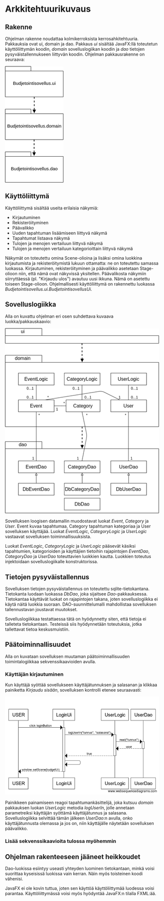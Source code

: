 # Arkkitehtuurikuvaus

## Rakenne

Ohjelman rakenne noudattaa kolmikerroksista kerrosahkitehtuuria. Pakkauksia ovat ui, domain ja dao. Pakkaus *ui* sisältää JavaFX:llä toteutetun käyttöliittymän koodin, *domain* sovelluslogiikan koodin ja *dao* tietojen pysyväistallennukseen liittyvän koodin. Ohjelman pakkausrakenne on seuraava:

![Pakkauskaavio](/dokumentointi/Kuvat/Pakkauskaavio.png)

## Käyttöliittymä

Käyttöliittymä sisältää useita erilaisia näkymiä:
* Kirjautuminen
* Rekisteröityminen
* Päävalikko
* Uuden tapahtuman lisäämiseen liittyvä näkymä
* Tapahtumat listaava näkymä
* Tulojen ja menojen vertailuun liittyvä näkymä
* Tulojen ja menojen vertailuun kategorioittain liittyvä näkymä

Näkymät on toteutettu omina Scene-olioina ja lisäksi omina luokkina kirjautumista ja rekisteröitymistä lukuun ottamatta: ne on toteutettu samassa luokassa. Kirjautuminen, rekisteröityminen ja päävalikko asetetaan Stage-olioon niin, että nämä ovat näkyvissä yksitellen. Päävalikosta näkymiin siirryttäessä (pl. "Kirjaudu ulos") avautuu uusi ikkuna. Nämä on asetettu toiseen Stage-olioon. Ohjelmallisesti käyttöliittymä on rakennettu luokassa *Budjetointisovellus.ui.BudjetointisovellusUi*.

## Sovelluslogiikka

Alla on kuvattu ohjelman eri osen suhdettava kuvaava luokka/pakkauskaavio:

![Luokka/pakkauskaavio](/dokumentointi/Kuvat/Luokkakaavio.png)

Sovelluksen loogisen datamallin muodostavat luokat *Event*, *Category* ja *User*. Event kuvaa tapahtumaa, Category tapahtuman kategoriaa ja User sovelluksen käyttäjää. Luokat *EventLogic*, *CategoryLogic* ja *UserLogic* vastaavat sovelluksen toiminnallisuuksista.

Luokat *EventLogic*, *CategoryLogic* ja *UserLogic* pääsevät käsiksi tapahtumien, kategorioiden ja käyttäjien tietoihin rajapintojen *EventDao*, *CategoryDao* ja *UserDao* toteuttavien luokkien kautta. Luokkien toteutus injektoidaan sovelluslogiikalle konstruktorissa.

## Tietojen pysyväistallennus

Sovelluksen tietojen pysyväistallennus on toteutettu sqlite-tietokantana. Tietokanta luodaan luokassa *DbDao*, joka sijaitsee *Dao*-pakkauksessa. Tietokantaa käyttävät luokat on rajapintojen takana, joten sovelluslogiikka ei käytä näitä luokkia suoraan. DAO-suunnittelumalli mahdollistaa sovelluksen tallennustavan joustavat muutokset.

Sovelluslogiikkaa testattaessa tätä on hyödynnetty siten, että tietoja ei talleteta tietokantaan. Testeissä siis hyödynnetään toteutuksia, jotka tallettavat tietoa keskusmuistiin.

## Päätoiminnallisuudet

Alla on kuvataan sovelluksen muutaman päätoiminnallisuuden toimintalogiikkaa sekvenssikaavioiden avulla.

### Käyttäjän kirjautuminen

Kun käyttäjä syöttää sovellukseen käyttäjätunnuksen ja salasanan ja klikkaa painiketta *Kirjaudu sisään*, sovelluksen kontrolli etenee seuraavasti:

![Sekvenssikaavio kirjautumisesta](/dokumentointi/Kuvat/Sekvenssikaavio1.png)

Painikkeen painamiseen reagoi tapahtumankäsittelijä, joka kutsuu *domain* pakkauksen luokan *UserLogic* metodia *logUserIn*, jolle annetaan parametreiksi käyttäjän syöttämä käyttäjätunnus ja salasana. Sovelluslogiikka selvittää tämän jälkeen *UserDao*:n avulla, onko käyttäjätunnusta olemassa ja jos on, niin käyttäjälle näytetään sovelluksen päävalikko.

### Lisää sekvenssikaavioita tulossa myöhemmin

## Ohjelman rakenteeseen jääneet heikkoudet

Dao-luokissa esiintyy useasti yhteyden luominen tietokantaan, minkä voisi suorittaa kyseisissä luokissa vain kerran. Näin myös toisteinen koodi vähenisi.

JavaFX ei ole kovin tuttua, joten sen käyttöä käyttöliittymää luodessa voisi parantaa. Käyttöliittymässä voisi myös hyödyntää JavaFX:n tilalla FXML:ää.
